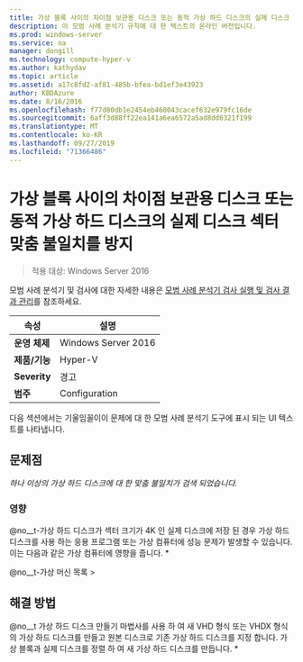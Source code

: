 ```yaml
---
title: 가상 블록 사이의 차이점 보관용 디스크 또는 동적 가상 하드 디스크의 실제 디스크 섹터 맞춤 불일치를 방지
description: 이 모범 사례 분석기 규칙에 대 한 텍스트의 온라인 버전입니다.
ms.prod: windows-server
ms.service: na
manager: dongill
ms.technology: compute-hyper-v
ms.author: kathydav
ms.topic: article
ms.assetid: a17c8fd2-af81-485b-bfea-bd1ef3e43923
author: KBDAzure
ms.date: 8/16/2016
ms.openlocfilehash: f77d80db1e2454eb460043cacef632e979fc16de
ms.sourcegitcommit: 6aff3d88ff22ea141a6ea6572a5ad8dd6321f199
ms.translationtype: MT
ms.contentlocale: ko-KR
ms.lasthandoff: 09/27/2019
ms.locfileid: "71366486"
---
```

# <a name="avoid-alignment-inconsistencies-between-virtual-blocks-and-physical-disk-sectors-on-dynamic-virtual-hard-disks-or-differencing-disks"></a>가상 블록 사이의 차이점 보관용 디스크 또는 동적 가상 하드 디스크의 실제 디스크 섹터 맞춤 불일치를 방지

>적용 대상: Windows Server 2016

모범 사례 분석기 및 검사에 대한 자세한 내용은 [모범 사례 분석기 검사 실행 및 검사 결과 관리](https://go.microsoft.com/fwlink/p/?LinkID=223177)를 참조하세요.  
  
|속성|설명|  
|-|-|  
|**운영 체제**|Windows Server 2016|  
|**제품/기능**|Hyper-V|  
|**Severity**|경고|  
|**범주**|Configuration|  
  
다음 섹션에서는 기울임꼴이이 문제에 대 한 모범 사례 분석기 도구에 표시 되는 UI 텍스트를 나타냅니다.  
  
## <a name="issue"></a>문제점  
*하나 이상의 가상 하드 디스크에 대 한 맞춤 불일치가 검색 되었습니다.*  
  
### <a name="impact"></a>영향  
@no__t-가상 하드 디스크가 섹터 크기가 4K 인 실제 디스크에 저장 된 경우 가상 하드 디스크를 사용 하는 응용 프로그램 또는 가상 컴퓨터에 성능 문제가 발생할 수 있습니다. 이는 다음과 같은 가상 컴퓨터에 영향을 줍니다. *  
  
@no__t-가상 머신 목록 >  
  
## <a name="resolution"></a>해결 방법  
@no__t 가상 하드 디스크 만들기 마법사를 사용 하 여 새 VHD 형식 또는 VHDX 형식의 가상 하드 디스크를 만들고 원본 디스크로 기존 가상 하드 디스크를 지정 합니다. 가상 블록과 실제 디스크를 정렬 하 여 새 가상 하드 디스크를 만듭니다. *  
  


